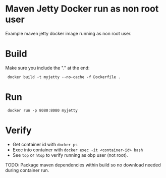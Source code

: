 # Maven Jetty Docker run as non root user

Example maven jetty docker image running as non root user.

# Build
Make sure you include the "." at the end: 

     docker build -t myjetty --no-cache -f Dockerfile .

# Run

     docker run -p 8080:8080 myjetty

# Verify

- Get container id with `docker ps`
- Exec into container with `docker exec -it <container-id> bash`
- See `top` or `htop` to verify running as obp user (not root).


TODO: Package maven dependencies within build so no download needed during 
container run.
